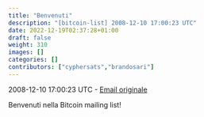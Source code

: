 ```yaml
---
title: "Benvenuti"
description: "[bitcoin-list] 2008-12-10 17:00:23 UTC"
date: 2022-12-19T02:37:28+01:00
draft: false
weight: 310
images: []
categories: []
contributors: ["cyphersats","brandosari"]
---
```


2008-12-10 17:00:23 UTC - [Email originale](https://web.archive.org/web/20130408052043/http://sourceforge.net/mailarchive/message.php?msg_id=21033408)

Benvenuti nella Bitcoin mailing list!
